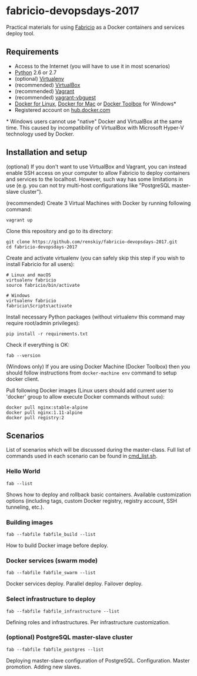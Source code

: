 # fabricio-devopsdays-2017

Practical materials for using [Fabricio](https://github.com/renskiy/fabricio) as a Docker containers and services deploy tool.

## Requirements

* Access to the Internet (you will have to use it in most scenarios)
* [Python](https://www.python.org/downloads/) 2.6 or 2.7
* (optional) [Virtualenv](https://virtualenv.pypa.io/en/stable/installation/)
* (recommended) [VirtualBox](https://www.virtualbox.org/wiki/Downloads)
* (recommended) [Vagrant](https://www.vagrantup.com/downloads.html)
* (recommended) [vagrant-vbguest](https://github.com/dotless-de/vagrant-vbguest)
* [Docker for Linux](https://docs.docker.com/engine/installation/linux/ubuntu/), [Docker for Mac](https://docs.docker.com/docker-for-mac/) or [Docker Toolbox](https://www.docker.com/products/docker-toolbox) for Windows*
* Registered account on [hub.docker.com](https://hub.docker.com)

\* Windows users cannot use "native" Docker and VirtualBox at the same time. This caused by incompatibility of VirtualBox with Microsoft Hyper-V technology used by Docker.

## Installation and setup

(optional) If you don't want to use VirtualBox and Vagrant, you can instead enable SSH access on your computer to allow Fabricio to deploy containers and services to the localhost. However, such way has some limitations in use (e.g. you can not try multi-host configurations like "PostgreSQL master-slave cluster").

(recommended) Create 3 Virtual Machines with Docker by running following command:

    vagrant up
    
Clone this repository and go to its directory:

    git clone https://github.com/renskiy/fabricio-devopsdays-2017.git
    cd fabricio-devopsdays-2017
    
Create and activate virtualenv (you can safely skip this step if you wish to install Fabricio for all users):
    
    # Linux and macOS
    virtualenv fabricio
    source fabricio/bin/activate
    
    # Windows
    virtualenv fabricio
    fabricio\Scripts\activate

Install necessary Python packages (without virtualenv this command may require root/admin privileges):

    pip install -r requirements.txt
    
Check if everything is OK:

    fab --version
    
(Windows only) If you are using Docker Machine (Docker Toolbox) then you should follow instructions from `docker-machine env` command to setup docker client.
    
Pull following Docker images (Linux users should add current user to 'docker' group to allow execute Docker commands without `sudo`):

    docker pull nginx:stable-alpine
    docker pull nginx:1.11-alpine
    docker pull registry:2

## Scenarios

List of scenarios which will be discussed during the master-class. Full list of commands used in each scenario can be found in [cmd_list.sh](cmd_list.sh).

### Hello World

    fab --list
    
Shows how to deploy and rollback basic containers. Available customization options (including tags, custom Docker registry, registry account, SSH tunneling, etc.).

### Building images

    fab --fabfile fabfile_build --list
    
How to build Docker image before deploy.

### Docker services (swarm mode)

    fab --fabfile fabfile_swarm --list
    
Docker services deploy. Parallel deploy. Failover deploy.

### Select infrastructure to deploy

    fab --fabfile fabfile_infrastructure --list
    
Defining roles and infrastructures. Per infrastructure customization.

### (optional) PostgreSQL master-slave cluster

    fab --fabfile fabfile_postgres --list

Deploying master-slave configuration of PostgreSQL. Configuration. Master promotion. Adding new slaves.
